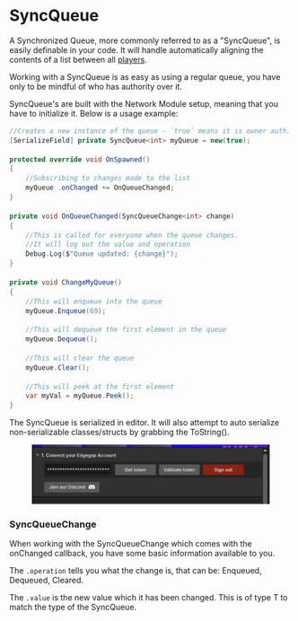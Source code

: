 # SyncQueue

A Synchronized Queue, more commonly referred to as a "SyncQueue", is easily definable in your code. It will handle automatically aligning the contents of a list between all [players](../../../terminology/playerid-client-connection.md).

Working with a SyncQueue is as easy as using a regular queue, you have only to be mindful of who has authority over it.

SyncQueue's are built with the Network Module setup, meaning that you have to initialize it. Below is a usage example:

```csharp
//Creates a new instance of the queue - `true` means it is owner auth. 
[SerializeField] private SyncQueue<int> myQueue = new(true);

protected override void OnSpawned()
{
    //Subscribing to changes made to the list
    myQueue .onChanged += OnQueueChanged;
}

private void OnQueueChanged(SyncQueueChange<int> change)
{
    //This is called for everyone when the queue changes.
    //It will log out the value and operation
    Debug.Log($"Queue updated: {change}");
}

private void ChangeMyQueue()
{
    //This will enqueue into the queue
    myQueue.Enqueue(69);
    
    //This will dequeue the first element in the queue
    myQueue.Dequeue();
    
    //This will clear the queue
    myQueue.Clear();
    
    //This will peek at the first element
    var myVal = myQueue.Peek();
}
```

The SyncQueue is serialized in editor. It will also attempt to auto serialize non-serializable classes/structs by grabbing the ToString().

<figure><img src="../../../.gitbook/assets/image (7).png" alt=""><figcaption></figcaption></figure>

### SyncQueueChange

When working with the SyncQueueChange which comes with the onChanged callback, you have some basic information available to you.

The `.operation` tells you what the change is, that can be: Enqueued, Dequeued, Cleared.

The  `.value` is the new value which it has been changed. This is of type T to match the type of the SyncQueue.

